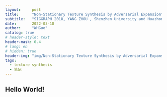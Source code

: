 ```yaml
---
layout:     post
title:      "Non-Stationary Texture Synthesis by Adversarial Expansion"
subtitle:   "SIGGRAPH 2018, YANG ZHOU , Shenzhen University and Huazhong University of Science & Technology"
date:       2022-03-18
author:     "WHGuo"
catalog: true
# header-style: text
header-mask: 0.4
# lang: en
# hidden: true
header-img: "img/Non-Stationary Texture Synthesis by Adversarial Expansion.jpg"
tags:
  - texture synthesis
  - 笔记
---
```


## Hello World!